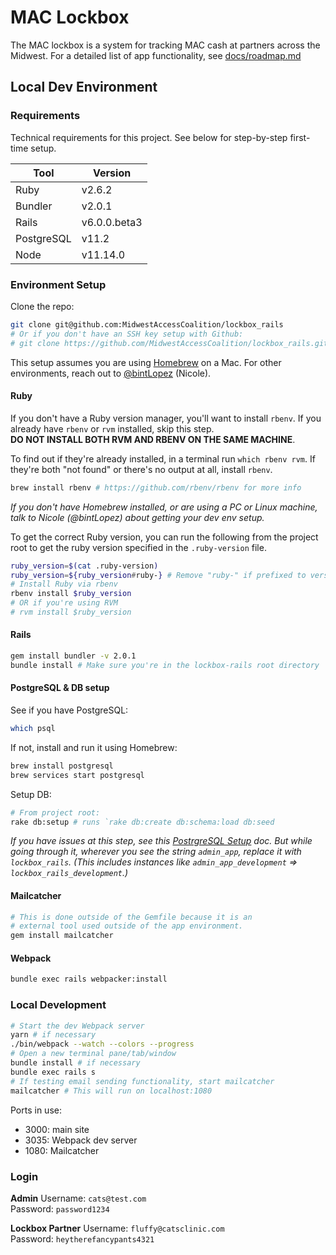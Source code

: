 # MAC Lockbox

The MAC lockbox is a system for tracking MAC cash at partners across the Midwest. For a detailed list of app functionality, see [docs/roadmap.md](https://github.com/MidwestAccessCoalition/lockbox_rails/blob/master/docs/roadmap.md)

## Local Dev Environment
### Requirements
Technical requirements for this project. See below for step-by-step first-time setup.

| Tool | Version |
|------|---------|
| Ruby | v2.6.2 |
| Bundler | v2.0.1 |
| Rails | v6.0.0.beta3 |
| PostgreSQL | v11.2 |
| Node | v11.14.0 |

### Environment Setup
Clone the repo:
```sh
git clone git@github.com:MidwestAccessCoalition/lockbox_rails
# Or if you don't have an SSH key setup with Github:
# git clone https://github.com/MidwestAccessCoalition/lockbox_rails.git
```

This setup assumes you are using [Homebrew](https://brew.sh/) on a Mac. For other environments, reach out to [@bintLopez](https://github.com/BintLopez) (Nicole).

#### Ruby
If you don't have a Ruby version manager, you'll want to install `rbenv`. If you already have `rbenv` or `rvm` installed, skip this step.  
**DO NOT INSTALL BOTH RVM AND RBENV ON THE SAME MACHINE**.

To find out if they're already installed, in a terminal run `which rbenv rvm`. If they're both "not found" or there's no output at all, install `rbenv`.
```sh
brew install rbenv # https://github.com/rbenv/rbenv for more info
```
_If you don't have Homebrew installed, or are using a PC or Linux machine, talk to Nicole (@bintLopez) about getting your dev env setup._

To get the correct Ruby version, you can run the following from the project root to get the ruby version specified in the `.ruby-version` file.
```sh
ruby_version=$(cat .ruby-version)
ruby_version=${ruby_version#ruby-} # Remove "ruby-" if prefixed to version number
# Install Ruby via rbenv
rbenv install $ruby_version
# OR if you're using RVM
# rvm install $ruby_version
```

#### Rails
```sh
gem install bundler -v 2.0.1
bundle install # Make sure you're in the lockbox-rails root directory
```

#### PostgreSQL & DB setup
See if you have PostgreSQL:
```sh
which psql
```

If not, install and run it using Homebrew:
```sh
brew install postgresql
brew services start postgresql
```

Setup DB:
```sh
# From project root:
rake db:setup # runs `rake db:create db:schema:load db:seed
```

_If you have issues at this step, see this [PostrgreSQL Setup](https://github.com/MidwestAccessCoalition/jane_point_oh/blob/master/docs/db_setup.md) doc. But while going through it, wherever you see the string `admin_app`, replace it with `lockbox_rails`. (This includes instances like `admin_app_development` => `lockbox_rails_development`.)_

#### Mailcatcher
```sh
# This is done outside of the Gemfile because it is an
# external tool used outside of the app environment.
gem install mailcatcher
```

#### Webpack
```sh
bundle exec rails webpacker:install
```

### Local Development
```sh
# Start the dev Webpack server
yarn # if necessary
./bin/webpack --watch --colors --progress
# Open a new terminal pane/tab/window
bundle install # if necessary
bundle exec rails s
# If testing email sending functionality, start mailcatcher
mailcatcher # This will run on localhost:1080
```

Ports in use:
* 3000: main site
* 3035: Webpack dev server
* 1080: Mailcatcher

### Login
**Admin**
Username: `cats@test.com`  
Password: `password1234`

**Lockbox Partner**
Username: `fluffy@catsclinic.com`  
Password: `heytherefancypants4321`
